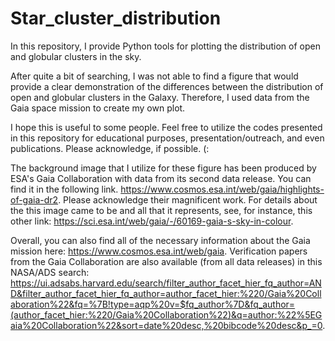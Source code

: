 # Star_cluster_distribution
In this repository, I provide Python tools for plotting the distribution of open and globular clusters in the sky.

After quite a bit of searching, I was not able to find a figure that would provide a clear demonstration of the differences between the distribution of open and globular clusters in the Galaxy. Therefore, I used data from the Gaia space mission to create my own plot. 

I hope this is useful to some people. Feel free to utilize the codes presented in this repository for educational purposes, presentation/outreach, and even publications. Please acknowledge, if possible. (:
 
The background image that I utilize for these figure has been produced by ESA's Gaia Collaboration with data from its second data release. You can find it in the following link. https://www.cosmos.esa.int/web/gaia/highlights-of-gaia-dr2. Please acknowledge their magnificent work. For details about the this image came to be and all that it represents, see, for instance, this other link: https://sci.esa.int/web/gaia/-/60169-gaia-s-sky-in-colour.

Overall, you can also find all of the necessary information about the Gaia mission here: https://www.cosmos.esa.int/web/gaia. Verification papers from the Gaia Collaboration are also available (from all data releases) in this NASA/ADS search: https://ui.adsabs.harvard.edu/search/filter_author_facet_hier_fq_author=AND&filter_author_facet_hier_fq_author=author_facet_hier:%220/Gaia%20Collaboration%22&fq=%7B!type=aqp%20v=$fq_author%7D&fq_author=(author_facet_hier:%220/Gaia%20Collaboration%22)&q=author:%22%5EGaia%20Collaboration%22&sort=date%20desc,%20bibcode%20desc&p_=0.

